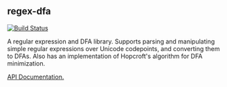 ## regex-dfa

[![Build Status](https://travis-ci.org/goffrie/regex-dfa.png)](https://travis-ci.org/goffrie/regex-dfa)

A regular expression and DFA library. Supports parsing and manipulating simple
regular expressions over Unicode codepoints, and converting them to DFAs. Also
has an implementation of Hopcroft's algorithm for DFA minimization.

[API Documentation.](http://goffrie.github.io/regex-dfa/regex_dfa/index.html)
